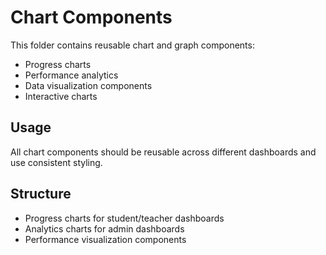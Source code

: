 # Chart Components

This folder contains reusable chart and graph components:
- Progress charts
- Performance analytics
- Data visualization components
- Interactive charts

## Usage

All chart components should be reusable across different dashboards and use consistent styling.

## Structure

- Progress charts for student/teacher dashboards
- Analytics charts for admin dashboards
- Performance visualization components